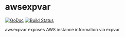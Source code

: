 # awsexpvar
[![GoDoc](https://img.shields.io/badge/godoc-reference-5272B4.svg?style=flat-square)](https://godoc.internal.justin.tv/code.justin.tv/hygienic/awsexpvar)
[![Build Status](https://jenkins.internal.justin.tv/buildStatus/icon?job=hygienic/awsexpvar/master)](https://jenkins.internal.justin.tv/job/hygienic/job/awsexpvar/job/master/)

awsexpvar exposes AWS instance information via expvar
